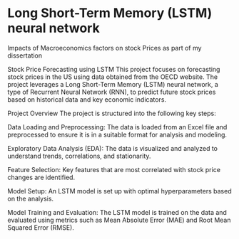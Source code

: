 # Long Short-Term Memory (LSTM) neural network
Impacts of Macroeconomics factors on stock Prices as part of my dissertation

Stock Price Forecasting using LSTM
This project focuses on forecasting stock prices in the US using data obtained from the OECD website. The project leverages a Long Short-Term Memory (LSTM) neural network, a type of Recurrent Neural Network (RNN), to predict future stock prices based on historical data and key economic indicators.

Project Overview
The project is structured into the following key steps:

Data Loading and Preprocessing: The data is loaded from an Excel file and preprocessed to ensure it is in a suitable format for analysis and modeling.

Exploratory Data Analysis (EDA): The data is visualized and analyzed to understand trends, correlations, and stationarity.

Feature Selection: Key features that are most correlated with stock price changes are identified.

Model Setup: An LSTM model is set up with optimal hyperparameters based on the analysis.

Model Training and Evaluation: The LSTM model is trained on the data and evaluated using metrics such as Mean Absolute Error (MAE) and Root Mean Squared Error (RMSE).

